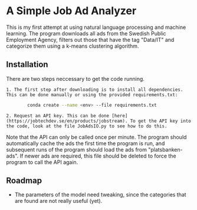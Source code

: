 
# A Simple Job Ad Analyzer

This is my first attempt at using natural language processing and machine learning. The program downloads all ads from the Swedish Public Employment Agency, filters out those that have the tag "Data/IT" and categorize them using a k-means clustering algorithm.


## Installation 

There are two steps neccessary to get the code running.

    1. The first step after downloading is to install all dependencies. This can be done manually or using the provided requirements.txt:    
```bash 
        conda create --name <env> --file requirements.txt
```

    2. Request an API key. This can be done [here](https://jobtechdev.se/en/products/jobstream). To get the API key into the code, look at the file JobAdsIO.py to see how to do this.

Note that the API can only be called once per minute. The program should automatically cache the ads the first time the program is run, and subsequent runs of the program should load the ads from "platsbanken-ads". If newer ads are required, this file should be deleted to force the program to call the API again.


## Roadmap

- The parameters of the model need tweaking, since the categories that are found are not really useful (yet).


  
